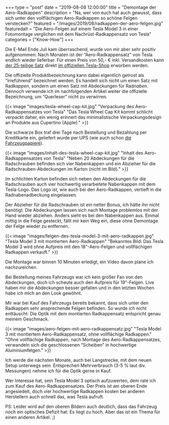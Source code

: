 +++
type = "post"
date = "2019-08-08 12:00:00"
title = "Demontage der Aero-Radkappen"
description = "Na, wer von euch hat auch gewusst, dass sich unter den vollflächigen Aero-Radkappen so schöne Felgen verstecken?"
featured = "/images/2019/08/radkappen-der-aero-felgen.jpg"
featuredalt = "Die Aero-Felgen auf einem Tesla Model 3 in einer Fotomontage verglichen mit dem Nachrüst-Radkappensatz von Tesla"
categories = ["Know-How"]
+++

Die E-Mail Ende Juli kam überraschend, wurde von mir aber sehr positiv aufgenommen: Nach Monaten ist der “Aero-Radkappensatz” von Tesla endlich wieder lieferbar. Für einen Preis von 50,- € inkl. Versandkosten kann [der 25-teilige Satz](https://shop.tesla.com/de/de/product/vehicle-accessories/model-3-aero-radkappensatz.html) direkt [im offiziellen Tesla-Shop](https://shop.tesla.com/de/de/) erworben werden.

Die offizielle Produktbezeichnung kann dabei eigentlich getrost als “irreführend” bezeichnet werden. Es handelt sich nicht um einen Satz mit Rad*kappen*, sondern um einen Satz mit Abdeckungen für Rad*naben*. Dennoch verwende ich im nachfolgenden Artikel weiter die offizielle Bezeichnung, um “Querleser” nicht zu verwirren.

{{< image "images/tesla-wheel-cap-kit.jpg" "Verpackung des Aero-Radkappensatzes von Tesla" "Das Tesla Wheel Cap Kit kommt schlicht verpackt daher, ein wenig erinnert das minimalistische Verpackungsdesign an Produkte aus Cupertino (Apple)." >}}

Die schwarze Box traf drei Tage nach Bestellung und Bezahlung per Kreditkarte ein, geliefert wurde per UPS (wie auch schon [die Fahrzeugpapiere](/blog/2019/06/erhalt-der-fahrzeugpapiere/)).

{{< image "images/inhalt-des-tesla-wheel-cap-kit.jpg" "Inhalt des Aero-Radkappensatzes von Tesla" "Neben 20 Abdeckungen für die Radschrauben befinden sich vier Nabenkappen und ein Abzieher für die Radschrauben-Abdeckungen im Karton (nicht im Bild)." >}}

Im schlichten Karton befinden sich neben den Abdeckungen für die Radschrauben auch vier hochwertig verarbeitete Nabenkappen mit dem Tesla-Logo. Das Logo ist, wie auch bei den Aero-Radkappen, vertieft in die Radnabenadbeckung eingelassen.

Der Abzieher für die Radschrauben ist ein netter Bonus, ich hätte ihn nicht benötigt. Die Abdeckungen lassen sich nach Montage problemlos mit der Hand wieder abziehen. Anders sieht es bei den Nabenkappen aus. Einmal mittig in die Felge gesteckt, fällt mir kein Weg ein, diese ohne Demontage der Felge wieder zu entfernen.

{{< image "images/felgen-des-tesla-model-3-mit-aero-radkappen.jpg" "Tesla Model 3 mit montierten Aero-Radkappen" "Bekanntes Bild: Das Tesla Model 3 wird ohne Aufpreis mit den 18\"-Aero-Felgen und vollflächigen Radkappen verkauft." >}}

Die Montage war binnen 10 Minuten erledigt, ein Video davon plane ich nachzureichen.

Bei Bestellung meines Fahrzeugs war ich kein großer Fan von den Abdeckungen, doch ich scheute auch den Aufpreis für 19"-Felgen. Live haben mir die Abdeckungen besser gefallen und in den letzten Wochen habe ich mich an den Look gewöhnt.

Mir war bei Kauf des Fahrzeugs bereits bekannt, dass sich unter den Radkappen sehr ansprechende Felgen befinden. So wurde ich nicht enttäuscht: Die Optik mit dem montierten Radkappensatz entspricht genau meinem Geschmack.

{{< image "images/aero-felgen-mit-aero-radkappensatz.jpg" "Tesla Model 3 mit montiertem Aero-Radkappensatz, ohne vollflächige Radkappen." "Ohne vollflächige Radkappen, nach Montage des Aero-Radkappensatzes, verwandeln sich die geschlossenen “Scheiben” in hochwertige Aluminiumfelgen." >}}

Ich werde die nächsten Monate, auch bei Langstrecke, mit dem neuen Setup unterwegs sein. Entsprechen Mehrverbrauch (3-5 % laut div. Messungen) nehme ich für die Optik gerne in Kauf.

Wer Interesse hat, sein Tesla Model 3 optisch aufzuwerten, dem rate ich zum Kauf des Aero-Radkappensatzes. Der Preis ist am oberen Ende angesiedelt, doch vier hochwertige Radkappen kosten bei anderen Herstellern auch schnell das, was Tesla aufruft.

PS: Leider wird auf den oberen Bildern auch deutlich, dass das Fahrzeug noch ein optisches Defizit hat: Es liegt zu hoch. Aber das ist ein Thema für einen anderen Artikel. ;)
